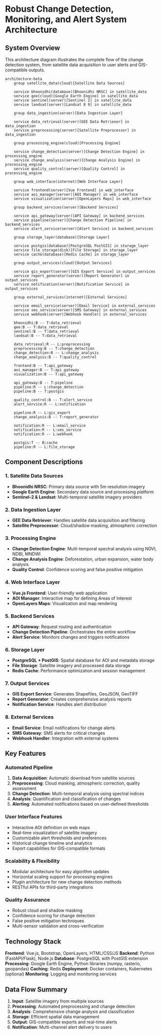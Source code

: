 # Robust Change Detection, Monitoring, and Alert System Architecture

## System Overview
This architecture diagram illustrates the complete flow of the change detection system, from satellite data acquisition to user alerts and GIS-compatible outputs.

```mermaid
architecture-beta
    group satellite_data(cloud)[Satellite Data Sources]
    
    service bhoonidhi(database)[Bhoonidhi NRSC] in satellite_data
    service gee(cloud)[Google Earth Engine] in satellite_data
    service sentinel(server)[Sentinel 2] in satellite_data
    service landsat(server)[Landsat 8 9] in satellite_data
    
    group data_ingestion(server)[Data Ingestion Layer]
    
    service data_retrieval(server)[GEE Data Retriever] in data_ingestion
    service preprocessing(server)[Satellite Preprocessor] in data_ingestion
    
    group processing_engine(cloud)[Processing Engine]
    
    service change_detection(server)[Change Detection Engine] in processing_engine
    service change_analysis(server)[Change Analysis Engine] in processing_engine
    service quality_control(server)[Quality Control] in processing_engine
    
    group web_interface(internet)[Web Interface Layer]
    
    service frontend(server)[Vue Frontend] in web_interface
    service aoi_manager(server)[AOI Manager] in web_interface
    service visualization(server)[OpenLayers Maps] in web_interface
    
    group backend_services(server)[Backend Services]
    
    service api_gateway(server)[API Gateway] in backend_services
    service pipeline(server)[Change Detection Pipeline] in backend_services
    service alert_service(server)[Alert Service] in backend_services
    
    group storage_layer(database)[Storage Layer]
    
    service postgis(database)[PostgreSQL PostGIS] in storage_layer
    service file_storage(disk)[File Storage] in storage_layer
    service cache(database)[Redis Cache] in storage_layer
    
    group output_services(cloud)[Output Services]
    
    service gis_export(server)[GIS Export Service] in output_services
    service report_generator(server)[Report Generator] in output_services
    service notification(server)[Notification Service] in output_services
    
    group external_services(internet)[External Services]
    
    service email_service(server)[Email Service] in external_services
    service sms_service(server)[SMS Gateway] in external_services
    service webhook(server)[Webhook Handler] in external_services
    
    bhoonidhi:B -- T:data_retrieval
    gee:B -- T:data_retrieval
    sentinel:B -- T:data_retrieval
    landsat:B -- T:data_retrieval
    
    data_retrieval:R -- L:preprocessing
    preprocessing:B -- T:change_detection
    change_detection:R -- L:change_analysis
    change_analysis:B -- T:quality_control
    
    frontend:B -- T:api_gateway
    aoi_manager:B -- T:api_gateway
    visualization:B -- T:api_gateway
    
    api_gateway:B -- T:pipeline
    pipeline:R -- L:change_detection
    pipeline:B -- T:postgis
    
    quality_control:B -- T:alert_service
    alert_service:R -- L:notification
    
    pipeline:R -- L:gis_export
    change_analysis:B -- T:report_generator
    
    notification:R -- L:email_service
    notification:R -- L:sms_service
    notification:R -- L:webhook
    
    postgis:T -- B:cache
    pipeline:R -- L:file_storage
```

## Component Descriptions

### 1. Satellite Data Sources
- **Bhoonidhi NRSC**: Primary data source with 5m resolution imagery
- **Google Earth Engine**: Secondary data source and processing platform
- **Sentinel-2 & Landsat**: Multi-temporal satellite imagery providers

### 2. Data Ingestion Layer
- **GEE Data Retriever**: Handles satellite data acquisition and filtering
- **Satellite Preprocessor**: Cloud/shadow masking, atmospheric correction

### 3. Processing Engine
- **Change Detection Engine**: Multi-temporal spectral analysis using NDVI, NDBI, MNDWI
- **Change Analysis Engine**: Deforestation, urban expansion, water body analysis
- **Quality Control**: Confidence scoring and false positive mitigation

### 4. Web Interface Layer
- **Vue.js Frontend**: User-friendly web application
- **AOI Manager**: Interactive map for defining Areas of Interest
- **OpenLayers Maps**: Visualization and map rendering

### 5. Backend Services
- **API Gateway**: Request routing and authentication
- **Change Detection Pipeline**: Orchestrates the entire workflow
- **Alert Service**: Monitors changes and triggers notifications

### 6. Storage Layer
- **PostgreSQL + PostGIS**: Spatial database for AOI and metadata storage
- **File Storage**: Satellite imagery and processed data storage
- **Redis Cache**: Performance optimization and session management

### 7. Output Services
- **GIS Export Service**: Generates Shapefiles, GeoJSON, GeoTIFF
- **Report Generator**: Creates comprehensive analysis reports
- **Notification Service**: Handles alert distribution

### 8. External Services
- **Email Service**: Email notifications for change alerts
- **SMS Gateway**: SMS alerts for critical changes
- **Webhook Handler**: Integration with external systems

## Key Features

### Automated Pipeline
1. **Data Acquisition**: Automatic download from satellite sources
2. **Preprocessing**: Cloud masking, atmospheric correction, quality assessment
3. **Change Detection**: Multi-temporal analysis using spectral indices
4. **Analysis**: Quantification and classification of changes
5. **Alerting**: Automated notifications based on user-defined thresholds

### User Interface Features
- Interactive AOI definition on web maps
- Real-time visualization of satellite imagery
- Customizable alert thresholds and preferences
- Historical change timeline and analytics
- Export capabilities for GIS-compatible formats

### Scalability & Flexibility
- Modular architecture for easy algorithm updates
- Horizontal scaling support for processing engines
- Plugin architecture for new change detection methods
- RESTful APIs for third-party integrations

### Quality Assurance
- Robust cloud and shadow masking
- Confidence scoring for change detection
- False positive mitigation techniques
- Multi-sensor validation and cross-verification

## Technology Stack

**Frontend**: Vue.js, Bootstrap, OpenLayers, HTML/CSS/JS
**Backend**: Python (FastAPI/Flask), Node.js
**Database**: PostgreSQL with PostGIS extension
**Processing**: Google Earth Engine, Python libraries (numpy, rasterio, geopandas)
**Caching**: Redis
**Deployment**: Docker containers, Kubernetes (optional)
**Monitoring**: Logging and monitoring services

## Data Flow Summary

1. **Input**: Satellite imagery from multiple sources
2. **Processing**: Automated preprocessing and change detection
3. **Analysis**: Comprehensive change analysis and classification
4. **Storage**: Efficient spatial data management
5. **Output**: GIS-compatible exports and real-time alerts
6. **Notification**: Multi-channel alert delivery to users
